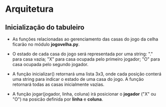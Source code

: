 # Arquitetura
## Inicialização do tabuleiro

* As funções relacionadas ao gerenciamento das casas do jogo da celha ficarão no módulo **jogovelha.py**.

* O estado de cada casa do jogo será representada por uma string: "." para casa vazia; "X" para casa ocupada pelo primeiro jogador; "O" para casa ocupada pelo segundo jogador.

* A função inicializar() retornará uma lista 3x3, onde cada posição conterá uma string para indicar o estado de uma casa do jogo. A função retornará todas as casas inicialmente vazias.

* A função jogar(jogador, linha, coluna) irá posicionar o **jogador** ("X" ou "O") na posicão definida por **linha** e **coluna**.

